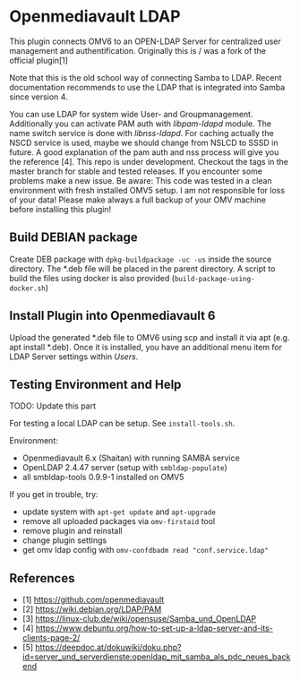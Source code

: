 # Openmediavault LDAP

This plugin connects OMV6 to an OPEN-LDAP Server for centralized user management
and authentification. Originally this is / was a fork of the official plugin[1]

Note that this is the old school way of connecting Samba to LDAP. Recent
documentation recommends to use the LDAP that is integrated into Samba since
version 4.

You can use LDAP for system wide User- and Groupmanagement. Additionally you can
activate PAM auth with *libpam-ldapd* module. The name switch service is done
with *libnss-ldapd*. For caching actually the NSCD service is used, maybe we
should change from NSLCD to SSSD in future. A good explanation of the pam auth
and nss process will give you the reference [4].
This repo is under development. Checkout the tags in the master branch for stable
and tested releases. If you encounter some problems make a new issue.
Be aware: This code was tested in a clean environment with fresh installed OMV5
setup.  I am not responsible for loss of your data! Please make always a full
backup of your OMV machine before installing this plugin!

## Build DEBIAN package

Create DEB package with `dpkg-buildpackage -uc -us` inside the
source directory. The \*.deb file will be placed in the parent
directory. A script to build the files using docker is also provided
(`build-package-using-docker.sh`)

## Install Plugin into Openmediavault 6

Upload the generated \*.deb file to OMV6 using scp and install it via apt (e.g.
apt install \*.deb). Once it is installed, you have an additional menu item for
LDAP Server settings within *Users*.

## Testing Environment and Help

TODO: Update this part

For testing a local LDAP can be setup. See `install-tools.sh`.

Environment:
* Openmediavault 6.x (Shaitan) with running SAMBA service
* OpenLDAP 2.4.47 server (setup with `smbldap-populate`)
* all smbldap-tools 0.9.9-1 installed on OMV5

If you get in trouble, try:
* update system with `apt-get update` and `apt-upgrade`
* remove all uploaded packages via `omv-firstaid` tool
* remove plugin and reinstall
* change plugin settings
* get omv ldap config with `omv-confdbadm read "conf.service.ldap"`

## References
* [1]  https://github.com/openmediavault
* [2]  https://wiki.debian.org/LDAP/PAM
* [3]  https://linux-club.de/wiki/opensuse/Samba_und_OpenLDAP
* [4]  https://www.debuntu.org/how-to-set-up-a-ldap-server-and-its-clients-page-2/
* [5]  https://deepdoc.at/dokuwiki/doku.php?id=server_und_serverdienste:openldap_mit_samba_als_pdc_neues_backend
